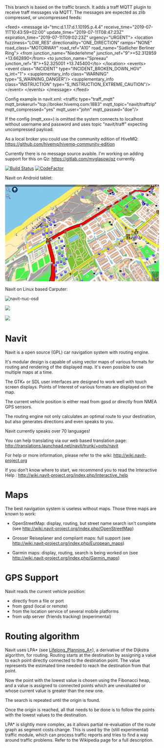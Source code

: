 This branch is based on the traffic branch. It adds a traff MQTT plugin to receive traff messages via MQTT.
The messages are expected as zlib compressed, or uncompressed feeds:

\<feed>
  \<message id="tmc:d.1.17:d.1.10195.p.4.4" receive_time="2019-07-11T10:43:59+02:00" update_time="2019-07-11T08:47:23Z" expiration_time="2019-07-11T09:02:23Z" urgency="URGENT">
    \<location fuzziness="LOW_RES" directionality="ONE_DIRECTION" ramps="NONE" road_class="MOTORWAY" road_ref="A10" road_name="Südlicher Berliner Ring">
      \<from junction_name="Niederlehme" junction_ref="9">\+52.312859 \+13.662890\</from>
      \<to junction_name="Spreeau" junction_ref="8"\>+52.325001 +13.745400\</to>
    \</location>
    \<events>
      \<event class="INCIDENT" type="INCIDENT_BROKEN_DOWN_HGV" q_int="1">
        \<supplementary_info class="WARNING" type="S_WARNING_DANGER"/>
        \<supplementary_info class="INSTRUCTION" type="S_INSTRUCTION_EXTREME_CAUTION"/>
      \</event>
    \</events>
  \</message>
\</feed>


Config example in navit.xml: \<traffic type="traff_mqtt" mqtt_brokerurl="tcp://broker.hivemq.com:1883" mqtt_topic="navit/traffzip" mqtt_compressed="yes" mqtt_user="john" mqtt_passwd="doe"/>

If the config (mqtt_xxx=) is omitted the system connects to localhost without username and password and uses topic "navit/traff" expecting uncompressed payload.

As a local broker you could use the community edition of HiveMQ: https://github.com/hivemq/hivemq-community-edition

Currently there is no message source avaible. I'm working on adding support for this on Qz: https://gitlab.com/mvglasow/qz currently. 

[![Build Status](https://img.shields.io/circleci/project/github/navit-gps/navit/trunk.svg)](https://circleci.com/gh/navit-gps/navit)
[![CodeFactor](https://www.codefactor.io/repository/github/navit-gps/navit/badge)](https://www.codefactor.io/repository/github/navit-gps/navit)


Navit on Android tablet:

![navit on android](https://raw.githubusercontent.com/navit-gps/navit/trunk/contrib/images/androidtablet.png)

Navit on Linux based Carputer:

![navit-nuc-osd](https://github.com/pgrandin/navit-nuc-layout/raw/master/screenshot.png)

<p>
<a href="https://play.google.com/store/apps/details?id=org.navitproject.navit"><img src="http://switzerland.tasis.com/uploaded/images2/appstore_button_google.png" height="100"/></a>

<a href="https://f-droid.org/repository/browse/?fdfilter=navit&fdid=org.navitproject.navit"><img src="https://upload.wikimedia.org/wikipedia/commons/thumb/0/0d/Get_it_on_F-Droid.svg/200px-Get_it_on_F-Droid.svg.png" height="100"/></a>
</p>

Navit
=====

Navit is a open source (GPL) car navigation system with routing engine.

It's modular design is capable of using vector maps of various formats
for routing and rendering of the displayed map. It's even possible to
use multiple maps at a time.

The GTK+ or SDL user interfaces are designed to work well with touch
screen displays. Points of Interest of various formats are displayed
on the map.

The current vehicle position is either read from gpsd or directly from
NMEA GPS sensors.

The routing engine not only calculates an optimal route to your
destination, but also generates directions and even speaks to you.

Navit currently speaks over 70 languages!

You can help translating via our web based translation page:
 http://translations.launchpad.net/navit/trunk/+pots/navit


For help or more information, please refer to the wiki:
 http://wiki.navit-project.org

If you don't know where to start, we recommend you to read the
Interactive Help : http://wiki.navit-project.org/index.php/Interactive_help


Maps
====

The best navigation system is useless without maps. Those three maps
are known to work:

- OpenStreetMap: display, routing, but street name search isn't complete
 (see http://wiki.navit-project.org/index.php/OpenStreetMap)

- Grosser Reiseplaner and compliant maps: full support
 (see http://wiki.navit-project.org/index.php/European_maps)

- Garmin maps: display, routing, search is being worked on
 (see http://wiki.navit-project.org/index.php/Garmin_maps)


GPS Support
===========

Navit reads the current vehicle position:
- directly from a file or port
- from gpsd (local or remote)
- from the location service of several mobile platforms
- from udp server (friends tracking) (experimental)


Routing algorithm
=================

Navit uses LPA* (see [Lifelong_Planning_A*](https://en.wikipedia.org/wiki/Lifelong_Planning_A*)), a derivative of the Dijkstra algorithm, for
routing. Routing starts at the destination by assigning a value to each point directly connected to the destination
point. The value represents the estimated time needed to reach the destination from that point.

Now the point with the lowest value is chosen using the Fibonacci heap, and a value is assigned to connected points
which are unevaluated or whose current value is greater than the new one.

The search is repeated until the origin is found.

Once the origin is reached, all that needs to be done is to follow the points with the lowest values to the
destination.

LPA* is slightly more complex, as it allows partial re-evaluation of the route graph as segment costs change. This is
used by the (still experimental) traffic module, which can process traffic reports and tries to find a way around
traffic problems. Refer to the Wikipedia page for a full description.
